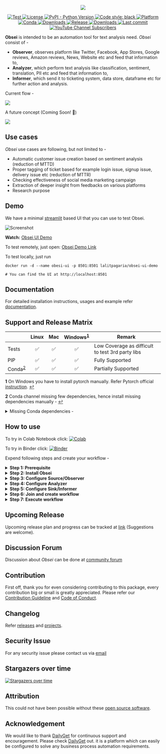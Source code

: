 
<p align="center">
    <img src="https://raw.githubusercontent.com/lalitpagaria/obsei/master/images/obsei-flyer.png" />
</p>

<p align="center">
    <a href="https://github.com/lalitpagaria/obsei/actions">
        <img alt="Test" src="https://github.com/lalitpagaria/obsei/workflows/CI/badge.svg?branch=master">
    </a>
    <a href="https://github.com/lalitpagaria/obsei/blob/master/LICENSE">
        <img alt="License" src="https://img.shields.io/github/license/lalitpagaria/obsei?color=blue">
    </a>
    <a href="https://pypi.org/project/obsei">
        <img src="https://img.shields.io/pypi/pyversions/obsei" alt="PyPI - Python Version" />
    </a>
    <a href="https://github.com/psf/black">
        <img src="https://img.shields.io/badge/code%20style-black-000000.svg" alt="Code style: black" />
    </a>
    <a href="https://anaconda.org/lalitpagaria/obsei">
        <img src="https://img.shields.io/conda/pn/lalitpagaria/obsei" alt="Platform" />
    </a>
    <a href="https://anaconda.org/lalitpagaria/obsei">
        <img src="https://anaconda.org/lalitpagaria/obsei/badges/version.svg" alt="Conda" />
    </a>
    <a href="https://anaconda.org/lalitpagaria/obsei">
        <img src="https://anaconda.org/lalitpagaria/obsei/badges/downloads.svg" alt="Downloads" />
    </a>
    <a href="https://pypi.org/project/obsei/">
        <img alt="Release" src="https://img.shields.io/pypi/v/obsei">
    </a>
    <a href="https://pepy.tech/project/obsei">
        <img src="https://pepy.tech/badge/obsei/month" alt="Downloads" />
    </a>
    <a href="https://github.com/lalitpagaria/obsei/commits/master">
        <img alt="Last commit" src="https://img.shields.io/github/last-commit/lalitpagaria/obsei">
    </a>
    <a href="https://www.youtube.com/channel/UCqdvgro1BzU13tkAfX3jCJA">
        <img alt="YouTube Channel Subscribers" src="https://img.shields.io/youtube/channel/subscribers/UCqdvgro1BzU13tkAfX3jCJA?style=social">
    </a>

</p>


**Obsei** is intended to be an automation tool for text analysis need. *Obsei* consist of -
 - **Observer**, observes platform like Twitter, Facebook, App Stores, Google reviews, Amazon reviews, News, Website etc and feed that information to,
 - **Analyzer**, which perform text analysis like classification, sentiment, translation, PII etc and feed that information to,
 - **Informer**, which send it to ticketing system, data store, dataframe etc for further action and analysis.

Current flow -

![](https://raw.githubusercontent.com/lalitpagaria/obsei/master/images/Obsei-flow-diagram.png)

A future concept (Coming Soon! 🙂)

![](https://raw.githubusercontent.com/lalitpagaria/obsei/master/images/Obsei-future-concept.png)

## Use cases
*Obsei* use cases are following, but not limited to -
- Automatic customer issue creation based on sentiment analysis (reduction of MTTD)
- Proper tagging of ticket based for example login issue, signup issue, delivery issue etc (reduction of MTTR)
- Checking effectiveness of social media marketing campaign
- Extraction of deeper insight from feedbacks on various platforms
- Research purpose

## Demo
We have a minimal [streamlit](https://streamlit.io/) based UI that you can use to test Obsei.

![Screenshot](https://raw.githubusercontent.com/lalitpagaria/obsei/master/images/obsei-ui-demo.png)

**Watch:** [Obsei UI Demo](https://www.youtube.com/watch?v=GTF-Hy96gvY)

To test remotely, just open: [Obsei Demo Link](https://share.streamlit.io/lalitpagaria/obsei/sample-ui/ui.py)

To test locally, just run
```
docker run -d --name obesi-ui -p 8501:8501 lalitpagaria/obsei-ui-demo

# You can find the UI at http://localhost:8501
``` 


## Documentation
For detailed installation instructions, usages and example refer [documentation](https://lalitpagaria.github.io/obsei/).

## Support and Release Matrix

<table>
<thead>
<tr class="header">
<th></th>
<th>Linux</th>
<th>Mac</th>
<th>Windows<sup id="a1"><a href="#f1">1</a></sup></th>
<th>Remark</th>
</tr>
</thead>
<tbody>
<tr>
<td>Tests</td>
<td style="text-align:center">✅</td>
<td style="text-align:center">✅</td>
<td style="text-align:center">✅</td>
<td>Low Coverage as difficult to test 3rd party libs</td>
</tr>
<tr>
<td>PIP</td>
<td style="text-align:center">✅</td>
<td style="text-align:center">✅</td>
<td style="text-align:center">✅</td>
<td>Fully Supported</td>
</tr>
<tr>
<td>Conda<sup id="a2"><a href="#f2">2</a></sup></td>
<td style="text-align:center">✅</td>
<td style="text-align:center">✅</td>
<td style="text-align:center">✅</td>
<td>Partially Supported</td>
</tr>
</tbody>
</table>

<b id="f1">1</b> On Windows you have to install pytorch manually. Refer Pytorch official [instruction](https://pytorch.org/get-started/locally/). [↩](#a1)

<b id="f2">2</b> Conda channel missing few dependencies, hence install missing dependencies manually - [↩](#a2)
<details><summary>Missing Conda dependencies -</summary>

 ```shell
pip install presidio-analyzer
pip install presidio-anonymizer
pip install zenpy
pip install searchtweets-v2
pip install google-play-scraper
pip install tweet-preprocessor
pip install gnews
pip install trafilatura
```
</details>


## How to use

To try in Colab Notebook click: [![Colab](https://colab.research.google.com/assets/colab-badge.svg)](https://colab.research.google.com/github/lalitpagaria/obsei/blob/master/example/Obsei_playstore_classification_logger_example.ipynb)

To try in Binder click: [![Binder](https://mybinder.org/badge_logo.svg)](https://mybinder.org/v2/gh/lalitpagaria/obsei/HEAD?filepath=example%2FObsei_playstore_classification_logger_example.ipynb)

Expend following steps and create your workflow -

<details><summary><b>Step 1: Prerequisite</b></summary>

Install following if system do not have -
 - Install [Python 3.7+](https://www.python.org/downloads/)
 - Install [PIP](https://pip.pypa.io/en/stable/installing/) (*Optional if you prefer Conda*)
 - Install [Conda](https://conda.io/projects/conda/en/latest/user-guide/install/index.html) (*Optional if you prefer PIP*)
</details>

<details><summary><b>Step 2: Install Obsei</b></summary>

You can install Obsei either via PIP or Conda based on your preference.

**NOTE**: On Windows you have to install pytorch manually. Refer https://pytorch.org/get-started/locally/

#### Install via PIP:
To install latest released version -
```shell
pip install obsei
```
Install from master branch (if you want to try the latest features):
```shell
git clone https://github.com/lalitpagaria/obsei.git
cd obsei
pip install --editable .
```
#### Install via Conda:
To install latest released version -
```shell
conda install -c lalitpagaria obsei
```
Install from master branch (if you want to try the latest features):
```shell
git clone https://github.com/lalitpagaria/obsei.git
cd obsei
conda env create -f conda/environment.yml
```
For GPU based local environment -
```shell
git clone https://github.com/lalitpagaria/obsei.git
cd obsei
conda env create -f conda/gpu-environment.yml
```

</details>
<details><summary><b>Step 3: Configure Source/Observer</b></summary>

<table ><tbody ><tr></tr><tr>
<td><details ><summary><img style="vertical-align:middle;margin:2px 10px" src="https://raw.githubusercontent.com/lalitpagaria/obsei/master/images/logos/twitter.png" width="20" height="20"><b>Twitter</b></summary><hr>

 ```python
from obsei.source.twitter_source import TwitterCredentials, TwitterSource, TwitterSourceConfig

# initialize twitter source config
source_config = TwitterSourceConfig(
    keywords=["issue"], # Keywords, @user or #hashtags
    lookup_period="1h", # Lookup period from current time, format: `<number><d|h|m>` (day|hour|minute)
    credential=TwitterCredentials(
        # Enter your twitter consumer key and secret. Get it from https://developer.twitter.com/en/apply-for-access
        consumer_key="<twitter_consumer_key>",
        consumer_secret="<twitter_consumer_secret>"
    )
)

# initialize tweets retriever
source = TwitterSource()
```
</details>
</td>
</tr>
<tr>
<td><details ><summary><img style="vertical-align:middle;margin:2px 10px" src="https://raw.githubusercontent.com/lalitpagaria/obsei/master/images/logos/gmail.png" width="20" height="20"><b>Email</b></summary><hr>

 ```python
from obsei.source.email_source import EmailConfig, EmailCredInfo, EmailSource

# initialize email source config
source_config = EmailConfig(
    # List of IMAP servers for most commonly used email providers
    # https://www.systoolsgroup.com/imap/
    # Also, if you're using a Gmail account then make sure you allow less secure apps on your account -
    # https://myaccount.google.com/lesssecureapps?pli=1
    # Also enable IMAP access -
    # https://mail.google.com/mail/u/0/#settings/fwdandpop
    imap_server="imap.gmail.com", # Enter IMAP server
    cred_info=EmailCredInfo(
        # Enter your email account username and password
        username="<email_username>",
        password="<email_password>"
    ),
    lookup_period="1h" # Lookup period from current time, format: `<number><d|h|m>` (day|hour|minute)
)

# initialize email retriever
source = EmailSource()
```
</details>
</td>
</tr>
<tr>
<td><details ><summary><img style="vertical-align:middle;margin:2px 10px" src="https://raw.githubusercontent.com/lalitpagaria/obsei/master/images/logos/appstore.png" width="20" height="20"><b>AppStore Reviews Scrapper</b></summary><hr>

 ```python
from obsei.source.appstore_scrapper import AppStoreScrapperConfig, AppStoreScrapperSource

# initialize app store source config
source_config = AppStoreScrapperConfig(
    # Need two parameters app_id and country. 
    # `app_id` can be found at the end of the url of app in app store. 
    # For example - https://apps.apple.com/us/app/xcode/id497799835
    # `310633997` is the app_id for xcode and `us` is country.
    countries=["us"],
    app_id="310633997",
    lookup_period="1h" # Lookup period from current time, format: `<number><d|h|m>` (day|hour|minute)
)


# initialize app store reviews retriever
source = AppStoreScrapperSource()
```
</details>
</td>
</tr>
<tr>
<td><details ><summary><img style="vertical-align:middle;margin:2px 10px" src="https://raw.githubusercontent.com/lalitpagaria/obsei/master/images/logos/playstore.png" width="20" height="20"><b>Play Store Reviews Scrapper</b></summary><hr>

 ```python
from obsei.source.playstore_scrapper import PlayStoreScrapperConfig, PlayStoreScrapperSource

# initialize play store source config
source_config = PlayStoreScrapperConfig(
    # Need two parameters package_name and country. 
    # `package_name` can be found at the end of the url of app in play store. 
    # For example - https://play.google.com/store/apps/details?id=com.google.android.gm&hl=en&gl=US
    # `com.google.android.gm` is the package_name for xcode and `us` is country.
    countries=["us"],
    package_name="com.google.android.gm",
    lookup_period="1h" # Lookup period from current time, format: `<number><d|h|m>` (day|hour|minute)
)

# initialize play store reviews retriever
source = PlayStoreScrapperSource()
```
</details>
</td>
</tr>
<tr>
<td><details ><summary><img style="vertical-align:middle;margin:2px 10px" src="https://raw.githubusercontent.com/lalitpagaria/obsei/master/images/logos/reddit.png" width="20" height="20"><b>Reddit</b></summary><hr>

 ```python
from obsei.source.reddit_source import RedditConfig, RedditSource, RedditCredInfo

# initialize reddit source config
source_config = RedditConfig(
    subreddits=["wallstreetbets"], # List of subreddits
    # Reddit account username and password
    # You can also enter reddit client_id and client_secret or refresh_token
    # Create credential at https://www.reddit.com/prefs/apps
    # Also refer https://praw.readthedocs.io/en/latest/getting_started/authentication.html
    # Currently Password Flow, Read Only Mode and Saved Refresh Token Mode are supported
    cred_info=RedditCredInfo(
        username="<reddit_username>",
        password="<reddit_password>"
    ),
    lookup_period="1h" # Lookup period from current time, format: `<number><d|h|m>` (day|hour|minute)
)

# initialize reddit retriever
source = RedditSource()
```
</details>
</td>
</tr>
<tr>
<td><details ><summary><img style="vertical-align:middle;margin:2px 10px" src="https://raw.githubusercontent.com/lalitpagaria/obsei/master/images/logos/reddit.png" width="20" height="20"><b>Reddit Scrapper</b></summary><hr>

<i>Note: Reddit heavily rate limit scrappers, hence use it to fetch small data during long period</i>

 ```python
from obsei.source.reddit_scrapper import RedditScrapperConfig, RedditScrapperSource

# initialize reddit scrapper source config
source_config = RedditScrapperConfig(
    # Reddit subreddit, search etc rss url. For proper url refer following link -
    # Refer https://www.reddit.com/r/pathogendavid/comments/tv8m9/pathogendavids_guide_to_rss_and_reddit/
    url="https://www.reddit.com/r/wallstreetbets/comments/.rss?sort=new",
    lookup_period="1h" # Lookup period from current time, format: `<number><d|h|m>` (day|hour|minute)
)

# initialize reddit retriever
source = RedditScrapperSource()
```
</details>
</td>
</tr>
<tr>
<td><details ><summary><img style="vertical-align:middle;margin:2px 10px" src="https://raw.githubusercontent.com/lalitpagaria/obsei/master/images/logos/googlenews.png" width="20" height="20"><b>Google News</b></summary><hr>

 ```python
from obsei.source.google_news_source import GoogleNewsConfig, GoogleNewsSource

# initialize Google News source config
source_config = GoogleNewsConfig(
    query='bitcoin',
    max_results=5,
    # To fetch full article text enable `fetch_article` flag
    # By default google news gives title and highlight
    fetch_article=True,
)

# initialize Google News retriever
source = GoogleNewsSource()
```
</details>
</td>
</tr>
<tr>
<td><details ><summary><img style="vertical-align:middle;margin:2px 10px" src="https://raw.githubusercontent.com/lalitpagaria/obsei/master/images/logos/webcrawler.png" width="20" height="20"><b>Web Crawler</b></summary><hr>

 ```python
from obsei.source.website_crawler_source import TrafilaturaCrawlerConfig, TrafilaturaCrawlerSource

# initialize website crawler source config
source_config = TrafilaturaCrawlerConfig(
    urls=['https://lalitpagaria.github.io/obsei/']
)

# initialize website text retriever
source = TrafilaturaCrawlerSource()
```
</details>
</td>
</tr>
</tbody>
</table>

</details>

<details><summary><b>Step 4: Configure Analyzer</b></summary>

<i>Note: To run transformers in an offline mode, check [transformers offline mode](https://huggingface.co/transformers/installation.html#offline-mode).</i>
<p>Some analyzer support GPU and to utilize pass <b>device</b> parameter.
List of possible values of <b>device</b> parameter (default value <i>auto</i>):
<ol>
    <li> <b>auto</b>: GPU (cuda:0) will be used if available otherwise CPU will be used
    <li> <b>cpu</b>: CPU will be used
    <li> <b>cuda:{id}</b> - GPU will be used with provided CUDA device id
</ol>
</p>

<table ><tbody ><tr></tr><tr>
<td><details ><summary><img style="vertical-align:middle;margin:2px 10px" src="https://raw.githubusercontent.com/lalitpagaria/obsei/master/images/logos/classification.png" width="20" height="20"><b>Text Classification</b></summary><hr>

Text classification, classify text into user provided categories.
 ```python
from obsei.analyzer.classification_analyzer import ClassificationAnalyzerConfig, ZeroShotClassificationAnalyzer

# initialize classification analyzer config
# It can also detect sentiments if "positive" and "negative" labels are added.
analyzer_config=ClassificationAnalyzerConfig(
    labels=["service", "delay", "performance"],
)

# initialize classification analyzer
# For supported models refer https://huggingface.co/models?filter=zero-shot-classification
text_analyzer = ZeroShotClassificationAnalyzer(
    model_name_or_path="typeform/mobilebert-uncased-mnli",
    device="auto"
)
```
</details>
</td>
</tr>
<tr>
<td><details ><summary><img style="vertical-align:middle;margin:2px 10px" src="https://raw.githubusercontent.com/lalitpagaria/obsei/master/images/logos/sentiment.png" width="20" height="20"><b>Sentiment Analyzer</b></summary><hr>

Sentiment Analyzer, detect the sentiment of the text. Text classification can also perform sentiment analysis but if you don't want to use heavy-duty NLP model then use less resource hungry dictionary based Vader Sentiment detector.
 ```python
from obsei.analyzer.sentiment_analyzer import VaderSentimentAnalyzer

# Vader does not need any configuration settings
analyzer_config=None

# initialize vader sentiment analyzer
text_analyzer = VaderSentimentAnalyzer()
```
</details>
</td>
</tr>
<tr>
<td><details ><summary><img style="vertical-align:middle;margin:2px 10px" src="https://raw.githubusercontent.com/lalitpagaria/obsei/master/images/logos/ner.png" width="20" height="20"><b>NER Analyzer</b></summary><hr>

NER (Named-Entity Recognition) Analyzer, extract information and classify named entities mentioned in text into pre-defined categories such as person names, organizations, locations, medical codes, time expressions, quantities, monetary values, percentages, etc
 ```python
from obsei.analyzer.ner_analyzer import NERAnalyzer

# NER analyzer does not need configuration settings
analyzer_config=None

# initialize ner analyzer
# For supported models refer https://huggingface.co/models?filter=token-classification
text_analyzer = NERAnalyzer(
    model_name_or_path="elastic/distilbert-base-cased-finetuned-conll03-english",
    device = "auto"
)
```
</details>
</td>
</tr>
<tr>
<td><details ><summary><img style="vertical-align:middle;margin:2px 10px" src="https://raw.githubusercontent.com/lalitpagaria/obsei/master/images/logos/translator.png" width="20" height="20"><b>Translator</b></summary><hr>

 ```python
from obsei.analyzer.translation_analyzer import TranslationAnalyzer

# Translator does not need analyzer config
analyzer_config = None

# initialize translator
# For supported models refer https://huggingface.co/models?pipeline_tag=translation
analyzer = TranslationAnalyzer(
    model_name_or_path="Helsinki-NLP/opus-mt-hi-en",
    device = "auto"
)
```
</details>
</td>
</tr>
<tr>
<td><details ><summary><img style="vertical-align:middle;margin:2px 10px" src="https://raw.githubusercontent.com/lalitpagaria/obsei/master/images/logos/pii.png" width="20" height="20"><b>PII Anonymizer</b></summary><hr>

 ```python
from obsei.analyzer.pii_analyzer import PresidioEngineConfig, PresidioModelConfig, \ 
    PresidioPIIAnalyzer, PresidioPIIAnalyzerConfig

# initialize pii analyzer's config
analyzer_config = PresidioPIIAnalyzerConfig(
    # Whether to return only pii analysis or anonymize text
    analyze_only=False,
    # Whether to return detail information about anonymization decision
    return_decision_process=True
)

# initialize pii analyzer
analyzer = PresidioPIIAnalyzer(
    engine_config=PresidioEngineConfig(
        # spacy and stanza nlp engines are supported
        # For more info refer 
        # https://microsoft.github.io/presidio/analyzer/developing_recognizers/#utilize-spacy-or-stanza
        nlp_engine_name="spacy",
        # Update desired spacy model and language
        models=[PresidioModelConfig(model_name="en_core_web_lg", lang_code="en")]
    )
)
```
</details>
</td>
</tr>
<tr>
<td><details ><summary><img style="vertical-align:middle;margin:2px 10px" src="https://raw.githubusercontent.com/lalitpagaria/obsei/master/images/logos/dummy.png" width="20" height="20"><b>Dummy Analyzer</b></summary><hr>

Dummy Analyzer, do nothing it simply used for transforming input (AnalyzerRequest) to output (AnalyzerResponse) also adding user supplied dummy data.
 ```python
from obsei.analyzer.dummy_analyzer import DummyAnalyzer, DummyAnalyzerConfig

# initialize dummy analyzer's configuration settings
analyzer_config = DummyAnalyzerConfig()

# initialize dummy analyzer
analyzer = DummyAnalyzer()
```
</details>
</td>
</tr>
</tbody>
</table>

</details>

<details><summary><b>Step 5: Configure Sink/Informer</b></summary>

<table ><tbody ><tr></tr><tr>
<td><details ><summary><img style="vertical-align:middle;margin:2px 10px" src="https://raw.githubusercontent.com/lalitpagaria/obsei/master/images/logos/slack.png" width="20" height="20"><b>Slack</b></summary><hr>

 ```python
from obsei.sink.slack_sink import SlackSink, SlackSinkConfig

# initialize slack sink config
sink_config = SlackSinkConfig(
    # Provide slack bot/app token
    # For more detail refer https://slack.com/intl/en-de/help/articles/215770388-Create-and-regenerate-API-tokens
    slack_token="<Slack_app_token>",
    # To get channel id refer https://stackoverflow.com/questions/40940327/what-is-the-simplest-way-to-find-a-slack-team-id-and-a-channel-id
    channel_id="C01LRS6CT9Q"
)

# initialize slack sink
sink = SlackSink()
```
</details>
</td>
</tr>
<tr>
<td><details ><summary><img style="vertical-align:middle;margin:2px 10px" src="https://raw.githubusercontent.com/lalitpagaria/obsei/master/images/logos/zendesk.png" width="20" height="20"><b>Zendesk</b></summary><hr>

 ```python
from obsei.sink.zendesk_sink import ZendeskSink, ZendeskSinkConfig, ZendeskCredInfo

# initialize zendesk sink config
sink_config = ZendeskSinkConfig(
    # For custom domain refer http://docs.facetoe.com.au/zenpy.html#custom-domains
    # Mainly you can do this by setting the environment variables:
    # ZENPY_FORCE_NETLOC
    # ZENPY_FORCE_SCHEME (default to https)
    # when set it will force request on:
    # {scheme}://{netloc}/endpoint
    # provide zendesk domain
    domain="zendesk.com",
    # provide subdomain if you have one
    subdomain=None,
    # Enter zendesk user details
    cred_info=ZendeskCredInfo(
        email="<zendesk_user_email>",
        password="<zendesk_password>"
    )
)

# initialize zendesk sink
sink = ZendeskSink()
```
</details>
</td>
</tr>
<tr>
<td><details ><summary><img style="vertical-align:middle;margin:2px 10px" src="https://raw.githubusercontent.com/lalitpagaria/obsei/master/images/logos/jira.png" width="20" height="20"><b>Jira</b></summary><hr>

 ```python
from obsei.sink.jira_sink import JiraSink, JiraSinkConfig

# For testing purpose you can start jira server locally
# Refer https://developer.atlassian.com/server/framework/atlassian-sdk/atlas-run-standalone/

# initialize Jira sink config
sink_config = JiraSinkConfig(
    url="http://localhost:2990/jira", # Jira server url
     # Jira username & password for user who have permission to create issue
    username="<username>",
    password="<password>",
    # Which type of issue to be created
    # For more information refer https://support.atlassian.com/jira-cloud-administration/docs/what-are-issue-types/
    issue_type={"name": "Task"},
    # Under which project issue to be created
    # For more information refer https://support.atlassian.com/jira-software-cloud/docs/what-is-a-jira-software-project/
    project={"key": "CUS"},
)

# initialize Jira sink
sink = JiraSink()
```
</details>
</td>
</tr>
<tr>
<td><details ><summary><img style="vertical-align:middle;margin:2px 10px" src="https://raw.githubusercontent.com/lalitpagaria/obsei/master/images/logos/elastic.png" width="20" height="20"><b>ElasticSearch</b></summary><hr>

 ```python
from obsei.sink.elasticsearch_sink import ElasticSearchSink, ElasticSearchSinkConfig

# For testing purpose you can start Elasticsearch server locally via docker
# `docker run -d --name elasticsearch -p 9200:9200 -e "discovery.type=single-node" elasticsearch:7.9.2`

# initialize Elasticsearch sink config
sink_config = ElasticSearchSinkConfig(
    # Elasticsearch server hostname
    host="localhost",
    # Elasticsearch server port
    port=9200,
    # Index name, it will create if not exist
    index_name="test",
)

# initialize Elasticsearch sink
sink = ElasticSearchSink()
```
</details>
</td>
</tr>
<tr>
<td><details ><summary><img style="vertical-align:middle;margin:2px 10px" src="https://raw.githubusercontent.com/lalitpagaria/obsei/master/images/logos/http_api.png" width="20" height="20"><b>Http</b></summary><hr>

 ```python
from obsei.sink.http_sink import HttpSink, HttpSinkConfig

# For testing purpose you can create mock http server via postman
# For more details refer https://learning.postman.com/docs/designing-and-developing-your-api/mocking-data/setting-up-mock/

# initialize http sink config (Currently only POST call is supported)
sink_config = HttpSinkConfig(
    # provide http server url
    url="https://localhost:8080/api/path",
    # Here you can add headers you would like to pass with request
    headers={
        "Content-type": "application/json"
    }
)

# To modify or converting the payload, create convertor class
# Refer obsei.sink.dailyget_sink.PayloadConvertor for example

# initialize http sink
sink = HttpSink()
```
</details>
</td>
</tr>
<tr>
<td><details ><summary><img style="vertical-align:middle;margin:2px 10px" src="https://raw.githubusercontent.com/lalitpagaria/obsei/master/images/logos/pandas.svg" width="20" height="20"><b>Pandas DataFrame</b></summary><hr>

 ```python
from pandas import DataFrame
from obsei.sink.pandas_sink import PandasSink, PandasSinkConfig

# initialize pandas sink config
sink_config = PandasSinkConfig(
    dataframe=DataFrame()
)

# initialize pandas sink
sink = PandasSink()
```
</details>
</td>
</tr>
<tr>
<td><details ><summary><img style="vertical-align:middle;margin:2px 10px" src="https://raw.githubusercontent.com/lalitpagaria/obsei/master/images/logos/logger.png" width="20" height="20"><b>Logger</b></summary><hr>

This is useful for testing and dry run checking of pipeline.
 ```python
from obsei.sink.logger_sink import LoggerSink, LoggerSinkConfig
import logging
import sys

logger = logging.getLogger("Obsei")
logging.basicConfig(stream=sys.stdout, level=logging.INFO)

# initialize logger sink config
sink_config = LoggerSinkConfig(
    logger=logger,
    level=logging.INFO
)

# initialize logger sink
sink = LoggerSink()
```
</details>
</td>
</tr>
</tbody>
</table>

</details>

<details><summary><b>Step 6: Join and create workflow</b></summary>

`source` will fetch data from selected the source, then feed that to `analyzer` for processing, whose output we feed into `sink` to get notified at that sink.
```python
# Uncomment if you want logger
# import logging
# import sys
# logger = logging.getLogger(__name__)
# logging.basicConfig(stream=sys.stdout, level=logging.INFO)

# This will fetch information from configured source ie twitter, app store etc
source_response_list = source.lookup(source_config)

# Uncomment if you want to log source response
# for idx, source_response in enumerate(source_response_list):
#     logger.info(f"source_response#'{idx}'='{source_response.__dict__}'")

# This will execute analyzer (Sentiment, classification etc) on source data with provided analyzer_config
analyzer_response_list = text_analyzer.analyze_input(
    source_response_list=source_response_list,
    analyzer_config=analyzer_config
)

# Uncomment if you want to log analyzer response
# for idx, an_response in enumerate(analyzer_response_list):
#    logger.info(f"analyzer_response#'{idx}'='{an_response.__dict__}'")

# Analyzer output added to segmented_data
# Uncomment inorder to log it
# for idx, an_response in enumerate(analyzer_response_list):
#    logger.info(f"analyzed_data#'{idx}'='{an_response.segmented_data.__dict__}'")

# This will send analyzed output to configure sink ie Slack, Zendesk etc
sink_response_list = sink.send_data(analyzer_response_list, sink_config)

# Uncomment if you want to log sink response
# for sink_response in sink_response_list:
#     if sink_response is not None:
#         logger.info(f"sink_response='{sink_response}'")
```
</details>

<details><summary><b>Step 7: Execute workflow</b></summary>
Copy code snippets from <b>Step 3</b> to <b>Step 6</b> into python file for example <code>example.py</code> and execute following command -

```shell
python example.py
```
</details>

## Upcoming Release
Upcoming release plan and progress can be tracked at [link](https://github.com/lalitpagaria/obsei/projects) (Suggestions are welcome).

## Discussion Forum
Discussion about *Obsei* can be done at [community forum](https://github.com/lalitpagaria/obsei/discussions)

## Contribution
First off, thank you for even considering contributing to this package, every contribution big or small is greatly appreciated.
Please refer our [Contribution Guideline](https://github.com/lalitpagaria/obsei/blob/master/CONTRIBUTING.md) and [Code of Conduct](https://github.com/lalitpagaria/obsei/blob/master/CODE_OF_CONDUCT.md).

## Changelog
Refer [releases](https://github.com/lalitpagaria/obsei/releases) and [projects](https://github.com/lalitpagaria/obsei/projects).

## Security Issue
For any security issue please contact us via [email](mailto:obsei.tool@gmail.com)

## Stargazers over time

[![Stargazers over time](https://starchart.cc/lalitpagaria/obsei.svg)](https://starchart.cc/lalitpagaria/obsei)

## Attribution

This could not have been possible without these [open source software](https://github.com/lalitpagaria/obsei/blob/master/ATTRIBUTION.md).

## Acknowledgement

We would like to thank [DailyGet](https://dailyget.in/) for continuous support and encouragement.
Please check [DailyGet](https://dailyget.in/) out. it is a platform which can easily be configured to solve any business process automation requirements.
